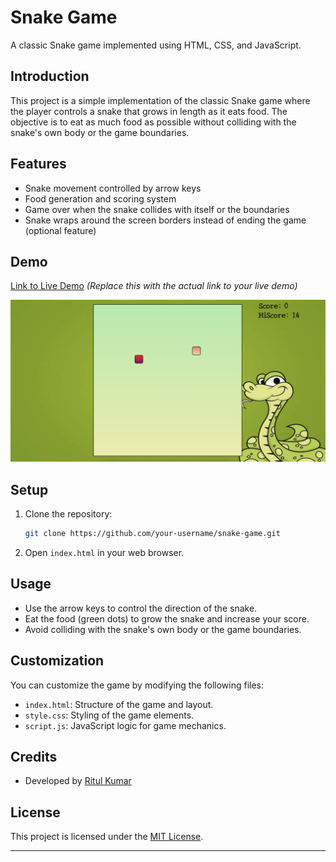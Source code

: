 
# Snake Game

A classic Snake game implemented using HTML, CSS, and JavaScript.

## Introduction

This project is a simple implementation of the classic Snake game where the player controls a snake that grows in length as it eats food. The objective is to eat as much food as possible without colliding with the snake's own body or the game boundaries.

## Features

- Snake movement controlled by arrow keys
- Food generation and scoring system
- Game over when the snake collides with itself or the boundaries
- Snake wraps around the screen borders instead of ending the game (optional feature)

## Demo

[Link to Live Demo](#) *(Replace this with the actual link to your live demo)*

![Snake Game Screenshot](Screenshot.png) 

## Setup

1. Clone the repository:

   ```bash
   git clone https://github.com/your-username/snake-game.git
   ```

2. Open `index.html` in your web browser.

## Usage

- Use the arrow keys to control the direction of the snake.
- Eat the food (green dots) to grow the snake and increase your score.
- Avoid colliding with the snake's own body or the game boundaries.

## Customization

You can customize the game by modifying the following files:

- `index.html`: Structure of the game and layout.
- `style.css`: Styling of the game elements.
- `script.js`: JavaScript logic for game mechanics.

## Credits

- Developed by [Ritul Kumar](https://github.com/Ritulkr)

## License

This project is licensed under the [MIT License](LICENSE).

---
